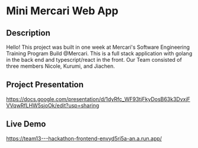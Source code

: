 # Mini Mercari Web App

## Description
Hello! This project was built in one week at Mercari's Software Engineering Training Program Build @Mercari. 
This is a full stack application with golang in the back end and typescript/react in the front. 
Our Team consisted of three members Nicole, Kurumi, and Jiachen.

## Project Presentation
https://docs.google.com/presentation/d/1dyRfc_WF93tjFkyDosB63k3DvxjFVVqwRfLHW5sjoOk/edit?usp=sharing


## Live Demo
https://team13---hackathon-frontend-envyd5ri5a-an.a.run.app/



